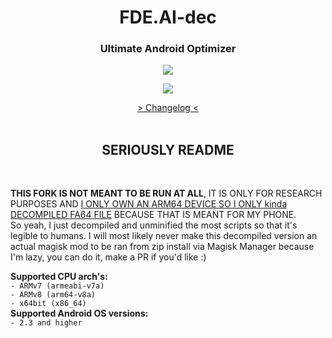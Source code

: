 <h1 align="center">FDE.AI-dec</h1>
<h3 align="center"><strong>Ultimate Android Optimizer</strong></h3>
<p align="center"><img src="https://raw.githubusercontent.com/Magisk-Modules-Repo/FDE/master/screenshot.png"></p>
<p align="center"><img src="https://img.shields.io/badge/version-v4.11-blueviolet.svg"></p>
<p align="center"><a href="https://raw.githubusercontent.com/Magisk-Modules-Repo/FDE/master/changelog.txt"> > Changelog < </a><br><br></p>
<h2 align="center"><strong>SERIOUSLY README</strong></h3><br>
<p><b>THIS FORK IS NOT MEANT TO BE RUN AT ALL</b>, IT IS ONLY FOR RESEARCH PURPOSES AND <u>I ONLY OWN AN ARM64 DEVICE SO I ONLY kinda DECOMPILED FA64 FILE</u> BECAUSE THAT IS MEANT FOR MY PHONE.<br>
So yeah, I just decompiled and unminified the most scripts so that it's legible to humans.  I will most likely never make this decompiled version an actual magisk mod to be ran from zip install via Magisk Manager because I'm lazy, you can do it, make a PR if you'd like :)</p>
<p><b>Supported CPU arch's:</b><br>
<code>- ARMv7 (armeabi-v7a)</code><br>
<code>- ARMv8 (arm64-v8a)</code><br>
<code>- x64bit (x86_64)</code><br>
<b>Supported Android OS versions:</b><br>
<code>- 2.3 and higher</code><br></p>

